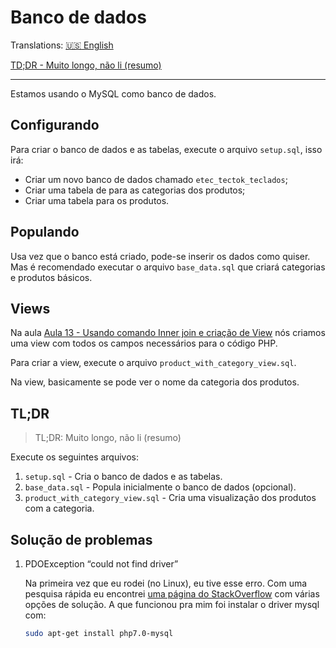 # Banco de dados

Translations: [:us: English](README.en.md)

[TD;DR - Muito longo, não li (resumo)](#tldr)

---

Estamos usando o MySQL como banco de dados.

## Configurando

Para criar o banco de dados e as tabelas, execute o arquivo `setup.sql`, isso irá:

- Criar um novo banco de dados chamado `etec_tectok_teclados`;
- Criar uma tabela de para as categorias dos produtos;
- Criar uma tabela para os produtos.

## Populando

Usa vez que o banco está criado, pode-se inserir os dados como quiser. Mas é recomendado executar o arquivo `base_data.sql` que criará categorias e produtos básicos.

## Views

Na aula [Aula 13 - Usando comando Inner join e criação de View](https://youtu.be/Bg-Uhy_wRlo) nós criamos uma view com todos os campos necessários para o código PHP.

Para criar a view, execute o arquivo `product_with_category_view.sql`.

Na view, basicamente se pode ver o nome da categoria dos produtos.

## TL;DR

> TL;DR: Muito longo, não li (resumo)

Execute os seguintes arquivos:

1. `setup.sql` - Cria o banco de dados e as tabelas.
2. `base_data.sql` - Popula inicialmente o banco de dados (opcional).
3. `product_with_category_view.sql` - Cria uma visualização dos produtos com a categoria.

## Solução de problemas

1. PDOException “could not find driver”

    Na primeira vez que eu rodei (no Linux), eu tive esse erro. Com uma pesquisa rápida eu encontrei [uma página do StackOverflow](https://stackoverflow.com/questions/2852748/pdoexception-could-not-find-driver) com várias opções de solução. A que funcionou pra mim foi instalar o driver mysql com:
    
    ```sh
    sudo apt-get install php7.0-mysql
    ```
